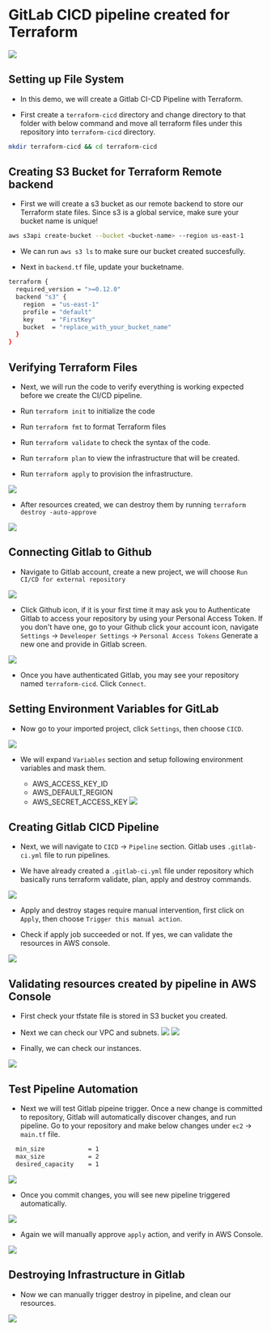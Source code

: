 # GitLab CICD pipeline created for Terraform


![](images/DEMO_ARCH.png)

## Setting up File System
- In this demo, we will create a Gitlab CI-CD Pipeline with Terraform.

- First create a `terraform-cicd` directory and change directory to that folder with below command and move all terraform files under this repository into `terraform-cicd` directory.

```sh
mkdir terraform-cicd && cd terraform-cicd
```
## Creating S3 Bucket for Terraform Remote backend
- First we will create a s3 bucket as our remote backend to store our Terraform state files. Since s3 is a global service, make sure your bucket name is unique!

```sh
aws s3api create-bucket --bucket <bucket-name> --region us-east-1
```
- We can run `aws s3 ls` to make sure our bucket created succesfully.


- Next in `backend.tf` file, update your bucketname.

```sh
terraform {
  required_version = ">=0.12.0"
  backend "s3" {
    region  = "us-east-1"
    profile = "default"
    key     = "FirstKey"
    bucket  = "replace_with_your_bucket_name"
  }
}
```
## Verifying Terraform Files
- Next, we will run the code to verify everything is working expected before we create the CI/CD pipeline.

- Run `terraform init` to initialize the code
  
- Run `terraform fmt` to format Terraform files

- Run `terraform validate` to check the syntax of the code.

- Run `terraform plan` to view the infrastructure that will be created.

- Run `terraform apply` to provision the infrastructure.

![](images/terraform-apply.png)

- After resources created, we can destroy them by running `terraform destroy -auto-approve`

![](images/terraform-destroy.png)

## Connecting Gitlab to Github

- Navigate to Gitlab account, create a new project, we will choose `Run CI/CD for external repository`

![](images/gitlab-1.png)

- Click Github icon, if it is your first time it may ask you to Authenticate Gitlab to access your repository by using your Personal Access Token. If you don't have one, go to your Github click your account icon, navigate `Settings` -> `Develeoper Settings` -> `Personal Access Tokens`
Generate a new one and provide in Gitlab screen. 

![](images/authentication.png)

- Once you have authenticated Gitlab, you may see your repository named `terraform-cicd`. Click `Connect`.

## Setting Environment Variables for GitLab

- Now go to your imported project, click `Settings`, then choose `CICD`.
  
![](images/env-vars.png)

- We will expand `Variables` section and setup following environment variables and mask them.

  * AWS_ACCESS_KEY_ID
  * AWS_DEFAULT_REGION
  * AWS_SECRET_ACCESS_KEY
  ![](images/variables-added-gitlab.png)

## Creating Gitlab CICD Pipeline

- Next, we will navigate to `CICD` -> `Pipeline` section. Gitlab uses `.gitlab-ci.yml` file to run pipelines. 

- We have already created a `.gitlab-ci.yml` file under repository which basically runs terraform validate, plan, apply and destroy commands.

![](images/pipeline-stages.png) 

-  Apply and destroy stages require manual intervention, first click on `Apply`, then choose `Trigger this manual action`.

- Check if apply job succeeded or not. If yes, we can validate the resources in AWS console.

![](images/apply-complete.png)

## Validating resources created by pipeline in AWS Console

- First check your tfstate file is stored in S3 bucket you created.

- Next we can check our VPC and subnets.
![](images/vpc-created.png)
![](images/subnets-created.png)

- Finally, we can check our instances.

![](images/ec2-created.png)

## Test Pipeline Automation

- Next we will test Gitlab pipeine trigger. Once a new change is committed to repository, Gitlab will automatically discover changes, and run pipeline. Go to your repository and make below changes under `ec2` -> `main.tf` file. 

```sh
  min_size            = 1
  max_size            = 2
  desired_capacity    = 1
```
![](images/new-commit.png)

- Once you commit changes, you will see new pipeline triggered automatically.

![](images/new-pipeline-triggered.png)

- Again we will manually approve `apply` action, and verify in AWS Console.

![](images/apply2-complete.png)

## Destroying Infrastructure in Gitlab

- Now we can manually trigger destroy in pipeline, and clean our resources.

![](images/destroy-complete.png)


  

  


